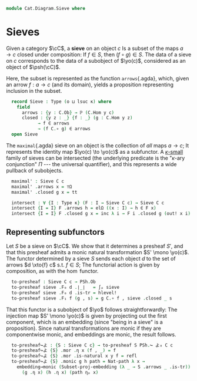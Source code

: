 <!--
```agda
{-# OPTIONS -vtactic.hlevel:30 #-}
open import Cat.Instances.Functor
open import Cat.Functor.Hom
open import Cat.Prelude

open import Data.Power

import Cat.Reasoning
```
-->

```agda
module Cat.Diagram.Sieve where
```

<!--
```agda
open _=>_
open Functor

module _ {o κ : _} (C : Precategory o κ) (c : Precategory.Ob C)  where
  private module C = Precategory C
```
-->

# Sieves

Given a category $\cC$, a **sieve** on an object $c$ Is a subset of
the maps $a \to c$ closed under composition: If $f \in S$, then $(f
\circ g) \in S$. The data of a sieve on $c$ corresponds to the data of a
subobject of $\yo(c)$, considered as an object of $\psh(\cC)$.

Here, the subset is represented as the function `arrows`{.agda}, which,
given an arrow $f : a \to c$ (and its domain), yields a proposition
representing inclusion in the subset.

```agda
  record Sieve : Type (o ⊔ lsuc κ) where
    field
      arrows : {y : C.Ob} → ℙ (C.Hom y c)
      closed : {y z : _} {f : _} (g : C.Hom y z)
            → f ∈ arrows
            → (f C.∘ g) ∈ arrows
  open Sieve
```

<!--
```agda
instance
  Membership-Sieve
    : ∀ {o ℓ} {C : Precategory o ℓ} {x y : Precategory.Ob C}
    → Membership ⌞ Precategory.Hom C x y ⌟ (Sieve C y) _
  Membership-Sieve = record { _∈_ = λ x S → x ∈ Sieve.arrows S }
```
-->

The `maximal`{.agda} sieve on an object is the collection of _all_ maps
$a \to c$; It represents the identity map $\yo(c) \to \yo(c)$ as a
subfunctor. A [$\kappa$-small] family of sieves can be intersected (the
underlying predicate is the "$\kappa$-ary conjunction" $\Pi$ --- the
universal quantifier), and this represents a wide pullback of
subobjects.

[$\kappa$-small]: 1Lab.intro.html#universes-and-size-issues

<!--
```agda
module _ {o κ : _} (C : Precategory o κ) (c : Precategory.Ob C)  where
  private
    module C = Cat.Reasoning C
    module PSh = Cat.Reasoning (PSh κ C)

  open Sieve
  open PSh._↪_
```
-->

```agda
  maximal' : Sieve C c
  maximal' .arrows x = ⊤Ω
  maximal' .closed g x = tt

  intersect : ∀ {I : Type κ} (F : I → Sieve C c) → Sieve C c
  intersect {I = I} F .arrows h = elΩ ((x : I) → h ∈ F x)
  intersect {I = I} F .closed g x = inc λ i → F i .closed g (out! x i)
```

## Representing subfunctors

Let $S$ be a sieve on $\cC$. We show that it determines a presheaf
$S'$, and that this presheaf admits a monic natural transformation $S'
\mono \yo(c)$. The functor determined by a sieve $S$ sends each object
$d$ to the set of arrows $d \xto{f} c$ s.t. $f \in S$; The functorial
action is given by composition, as with the $\hom$ functor.

```agda
  to-presheaf : Sieve C c → PSh.Ob
  to-presheaf sieve .F₀ d .∣_∣   = ∫ₚ sieve
  to-presheaf sieve .F₀ d .is-tr = hlevel!
  to-presheaf sieve .F₁ f (g , s) = g C.∘ f , sieve .closed _ s
```

<!--
```agda
  to-presheaf sieve .F-id = funext λ _ →
    Σ-prop-path (λ _ → hlevel!) (C.idr _)
  to-presheaf sieve .F-∘ f g = funext λ _ →
    Σ-prop-path (λ _ → hlevel!) (C.assoc _ _ _)
```
-->

That this functor is a subobject of $\yo$ follows straightforwardly: The
injection map $S' \mono \yo(c)$ is given by projecting out the first
component, which is an embedding (since "being in a sieve" is a
proposition). Since natural transformations are monic if they are
componentwise monic, and embeddings are monic, the result follows.

```agda
  to-presheaf↪よ : {S : Sieve C c} → to-presheaf S PSh.↪ よ₀ C c
  to-presheaf↪よ {S} .mor .η x (f , _) = f
  to-presheaf↪よ {S} .mor .is-natural x y f = refl
  to-presheaf↪よ {S} .monic g h path = Nat-path λ x →
    embedding→monic (Subset-proj-embedding (λ _ → S .arrows _ .is-tr))
      (g .η x) (h .η x) (path ηₚ x)
```
